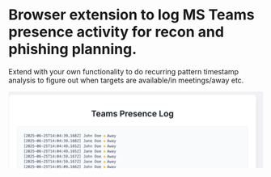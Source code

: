# Browser extension to log MS Teams presence activity for recon and phishing planning.

Extend with your own functionality to do recurring pattern timestamp analysis to figure out when targets are available/in meetings/away etc.

![Example Output](demo/example.png)

